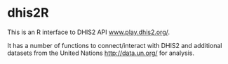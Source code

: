 # dhis2R

This is an R interface to DHIS2 API www.play.dhis2.org/.

It has a number of functions to connect/interact with DHIS2 and additional datasets from the United Nations http://data.un.org/ for analysis.
